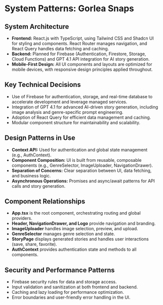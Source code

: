 # System Patterns: Gorlea Snaps

## System Architecture

- **Frontend:** React.js with TypeScript, using Tailwind CSS and Shadcn UI for styling and components. React Router manages navigation, and React Query handles data fetching and caching.
- **Backend:** Planned for Firebase (Authentication, Firestore, Storage, Cloud Functions) and GPT 4.1 API integration for AI story generation.
- **Mobile-First Design:** All UI components and layouts are optimized for mobile devices, with responsive design principles applied throughout.

## Key Technical Decisions

- Use of Firebase for authentication, storage, and real-time database to accelerate development and leverage managed services.
- Integration of GPT 4.1 for advanced AI-driven story generation, including image analysis and genre-specific prompt engineering.
- Adoption of React Query for efficient data management and caching.
- Modular component structure for maintainability and scalability.

## Design Patterns in Use

- **Context API:** Used for authentication and global state management (e.g., AuthContext).
- **Component Composition:** UI is built from reusable, composable components (e.g., GenreSelector, ImageUploader, NavigationDrawer).
- **Separation of Concerns:** Clear separation between UI, data fetching, and business logic.
- **Asynchronous Operations:** Promises and async/await patterns for API calls and story generation.

## Component Relationships

- **App.tsx** is the root component, orchestrating routing and global providers.
- **Header, NavigationDrawer, and Logo** provide navigation and branding.
- **ImageUploader** handles image selection, preview, and upload.
- **GenreSelector** manages genre selection and state.
- **StoryPage** displays generated stories and handles user interactions (save, share, favorite).
- **AuthContext** provides authentication state and methods to all components.

## Security and Performance Patterns

- Firebase security rules for data and storage access.
- Input validation and sanitization at both frontend and backend.
- Caching and lazy loading for performance optimization.
- Error boundaries and user-friendly error handling in the UI.
